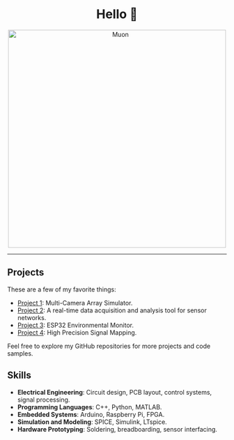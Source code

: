 <h1 align="center">Hello 👋</h1>

<p align="center">
  <img src="https://lasers.llnl.gov/content/assets/images/news/nifps_news/2023/science/muon.jpg" alt="Muon" width="500">
</p>

---

## Projects

These are a few of my favorite things:

- [Project 1](https://github.com/Basis-Spline/MultiCameraArray): Multi-Camera Array Simulator.
- [Project 2](https://github.com/Basis-Spline/HabitatMonitor): A real-time data acquisition and analysis tool for sensor networks.
- [Project 3](https://github.com/Basis-Spline/ESP32-EnvMonitor): ESP32 Environmental Monitor.
- [Project 4](https://github.com/your-username/project-4): High Precision Signal Mapping.

Feel free to explore my GitHub repositories for more projects and code samples.

## Skills

- **Electrical Engineering**: Circuit design, PCB layout, control systems, signal processing.
- **Programming Languages**: C++, Python, MATLAB.
- **Embedded Systems**: Arduino, Raspberry Pi, FPGA.
- **Simulation and Modeling**: SPICE, Simulink, LTspice.
- **Hardware Prototyping**: Soldering, breadboarding, sensor interfacing.
